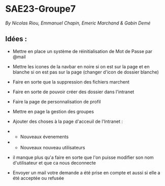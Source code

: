 # SAE23-Groupe7
*By Nicolas Riou, Emmanuel Chapin, Emeric Marchand & Gabin Demé*

## Idées :
- Mettre en place un système de réinitialisation de Mot de Passe par @mail
- Mettre les icones de la navbar en noire si on est sur la page et en blanche si on est pas sur la page (changer d'icon de dossier blanche)
- Faire en sorte que la suppression des fichiers marchent 
- Faire en sorte de pouvoir créer des dossier dans l'intranet
- Faire la page de personnalisation de profil
- Mettre en page la gestion des groupes
- Ajouter des choses à la page d'acceuil de l'Intranet : 
- - Nouveaux évenements
- - Nouveaux nouveau utilisateurs

- il manque plus qu'a faire en sorte que l'on puisse modifier son nom d'utilisateur et que ca nous deconnecte





- Envoyer un mail votre demande a été prise en compte et aussi si elle a été acceptée ou refusée
